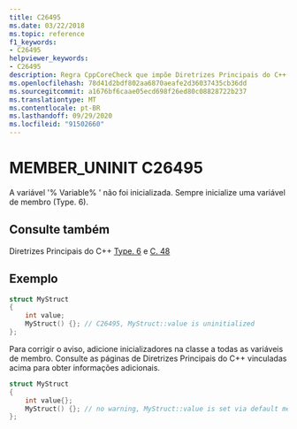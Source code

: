 ```yaml
---
title: C26495
ms.date: 03/22/2018
ms.topic: reference
f1_keywords:
- C26495
helpviewer_keywords:
- C26495
description: Regra CppCoreCheck que impõe Diretrizes Principais do C++ tipo. 6
ms.openlocfilehash: 78d41d2bdf802aa6870aeafe2d36037435cb36dd
ms.sourcegitcommit: a1676bf6caae05ecd698f26ed80c08828722b237
ms.translationtype: MT
ms.contentlocale: pt-BR
ms.lasthandoff: 09/29/2020
ms.locfileid: "91502660"
---
```

# <a name="c26495-member_uninit"></a>MEMBER_UNINIT C26495

A variável '% Variable% ' não foi inicializada. Sempre inicialize uma variável de membro (Type. 6).

## <a name="see-also"></a>Consulte também

Diretrizes Principais do C++ [Type. 6](https://github.com/isocpp/CppCoreGuidelines/blob/master/CppCoreGuidelines.md#SS-type) e [C. 48](https://github.com/isocpp/CppCoreGuidelines/blob/master/CppCoreGuidelines.md#c48-prefer-in-class-initializers-to-member-initializers-in-constructors-for-constant-initializers)

## <a name="example"></a>Exemplo

```cpp
struct MyStruct
{
    int value;
    MyStruct() {}; // C26495, MyStruct::value is uninitialized
};
```

Para corrigir o aviso, adicione inicializadores na classe a todas as variáveis de membro. Consulte as páginas de Diretrizes Principais do C++ vinculadas acima para obter informações adicionais.

```cpp
struct MyStruct
{
    int value{};
    MyStruct() {}; // no warning, MyStruct::value is set via default member initialization
};
```
